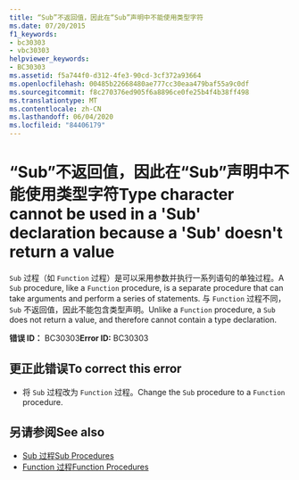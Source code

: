 ```yaml
---
title: “Sub”不返回值，因此在“Sub”声明中不能使用类型字符
ms.date: 07/20/2015
f1_keywords:
- bc30303
- vbc30303
helpviewer_keywords:
- BC30303
ms.assetid: f5a744f0-d312-4fe3-90cd-3cf372a93664
ms.openlocfilehash: 00485b22668480ae777cc30eaa479baf55a9c0df
ms.sourcegitcommit: f8c270376ed905f6a8896ce0fe25b4f4b38ff498
ms.translationtype: MT
ms.contentlocale: zh-CN
ms.lasthandoff: 06/04/2020
ms.locfileid: "84406179"
---
```

# <a name="type-character-cannot-be-used-in-a-sub-declaration-because-a-sub-doesnt-return-a-value"></a><span data-ttu-id="b80e8-102">“Sub”不返回值，因此在“Sub”声明中不能使用类型字符</span><span class="sxs-lookup"><span data-stu-id="b80e8-102">Type character cannot be used in a 'Sub' declaration because a 'Sub' doesn't return a value</span></span>
<span data-ttu-id="b80e8-103">`Sub` 过程（如 `Function` 过程）是可以采用参数并执行一系列语句的单独过程。</span><span class="sxs-lookup"><span data-stu-id="b80e8-103">A `Sub` procedure, like a `Function` procedure, is a separate procedure that can take arguments and perform a series of statements.</span></span> <span data-ttu-id="b80e8-104">与 `Function` 过程不同， `Sub` 不返回值，因此不能包含类型声明。</span><span class="sxs-lookup"><span data-stu-id="b80e8-104">Unlike a `Function` procedure, a `Sub` does not return a value, and therefore cannot contain a type declaration.</span></span>  
  
 <span data-ttu-id="b80e8-105">**错误 ID：** BC30303</span><span class="sxs-lookup"><span data-stu-id="b80e8-105">**Error ID:** BC30303</span></span>  
  
## <a name="to-correct-this-error"></a><span data-ttu-id="b80e8-106">更正此错误</span><span class="sxs-lookup"><span data-stu-id="b80e8-106">To correct this error</span></span>  
  
- <span data-ttu-id="b80e8-107">将 `Sub` 过程改为 `Function` 过程。</span><span class="sxs-lookup"><span data-stu-id="b80e8-107">Change the `Sub` procedure to a `Function` procedure.</span></span>  
  
## <a name="see-also"></a><span data-ttu-id="b80e8-108">另请参阅</span><span class="sxs-lookup"><span data-stu-id="b80e8-108">See also</span></span>

- [<span data-ttu-id="b80e8-109">Sub 过程</span><span class="sxs-lookup"><span data-stu-id="b80e8-109">Sub Procedures</span></span>](../programming-guide/language-features/procedures/sub-procedures.md)
- [<span data-ttu-id="b80e8-110">Function 过程</span><span class="sxs-lookup"><span data-stu-id="b80e8-110">Function Procedures</span></span>](../programming-guide/language-features/procedures/function-procedures.md)

